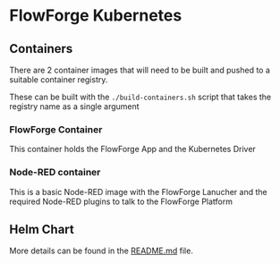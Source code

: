 # FlowForge Kubernetes

## Containers

There are 2 container images that will need to be built and pushed to a suitable container registry.

These can be built with the `./build-containers.sh` script that takes the registry name as a single argument

### FlowForge Container

This container holds the FlowForge App and the Kubernetes Driver

### Node-RED container

This is a basic Node-RED image with the FlowForge Lanucher and the required Node-RED plugins to talk to the FlowForge Platform

## Helm Chart

More details can be found in the [README.md](helm/flowforge/README.md) file.

